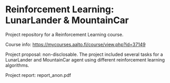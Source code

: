 # Reinforcement Learning: LunarLander & MountainCar

Project repository for a Reinforcement Learning course. 

Course info: https://mycourses.aalto.fi/course/view.php?id=37149 

Project proposal: non-disclosable. The project included several tasks for a LunarLander and MountainCar agent using different reinforcement learning algorithms. 

Project report: report_anon.pdf
